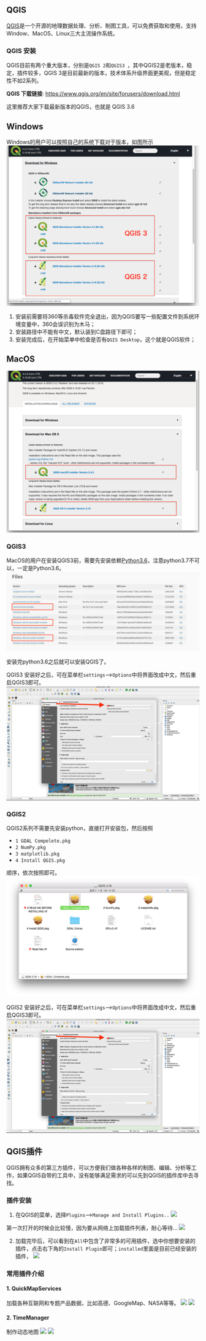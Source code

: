 ## QGIS
[QGIS](https://www.qgis.org/en/site/index.html)是一个开源的地理数据处理、分析、制图工具，可以免费获取和使用，支持Window、MacOS、Linux三大主流操作系统。
### QGIS 安装
QGIS目前有两个重大版本，分别是`QGIS 2`和`QGIS3 `，其中QGIS2是老版本，稳定，插件较多，QGIS 3是目前最新的版本，技术体系升级界面更美观，但是稳定性不如2系列。

**QGIS 下载链接**: https://www.qgis.org/en/site/forusers/download.html

这里推荐大家下载最新版本的QGIS，也就是 QGIS 3.6


## Windows
Windows的用户可以按照自己的系统下载对于版本，如图所示
![](./assets/qgis-download-windows.png)

1. 安装前需要将360等杀毒软件完全退出，因为QGIS要写一些配置文件到系统环境变量中，360会误识别为木马；
2. 安装路径中不能有中文，默认装到C盘路径下即可；
3. 安装完成后，在开始菜单中检查是否有`QGIS Desktop`，这个就是QGIS软件；


## MacOS
![](./assets/qgis-download-mac.png)

### QGIS3
MacOS的用户在安装QGIS3前，需要先安装依赖[Python3.6](https://www.python.org/downloads/release/python-368/)，注意python3.7不可以，一定是Python3.6。
![](assets/python3.png)

安装完python3.6之后就可以安装QGIS了。

QGIS3 安装好之后，可在菜单栏`settings`-->`Options`中将界面改成中文，然后重启QGIS3即可。
![](assets/qgis3-chinese.jpg)


### QGIS2
QGIS2系列不需要先安装python，直接打开安装包，然后按照
- `1 GDAL Compelete.pkg`  
- `2 NumPy.pkg`  
- `3 matplotlib.pkg`  
- `4 Install QGIS.pkg` 
  
顺序，依次按照即可。
![qgis2](assets/mac-qgis2-install.png)

QGIS2 安装好之后，可在菜单栏`settings`-->`Options`中将界面改成中文，然后重启QGIS3即可。
![](assets/qgis3-chinese.jpg)

## QGIS插件
QGIS拥有众多的第三方插件，可以方便我们做各种各样的制图、编辑、分析等工作，如果QGIS自带的工具中，没有能够满足需求的可以先到QGIS的插件库中去寻找。

### 插件安装
1. 在QGIS的菜单，选择`Plugins`-->`Manage and Install Plugins..`
![](./assets/plugin-1.jpeg)

第一次打开的时候会比较慢，因为要从网络上加载插件列表，耐心等待...
![](./assets/plugin-2.jpeg)

2. 加载完毕后，可以看到在`All`中包含了非常多的可用插件，选中你想要安装的插件，点击右下角的`Install Plugin`即可；`installed`里面是目前已经安装的插件，
![](./assets/plugin-3.jpeg)



### 常用插件介绍
#### 1. QuickMapServices
加载各种互联网和专题产品数据，比如高德、GoogleMap、NASA等等。
![](./assets/quick-map-services.gif)
![](./assets/qms.png)



#### 2. TimeManager
制作动态地图
![](./assets/fta_traffic.gif)
![](./assets/hsl_traffic.gif)